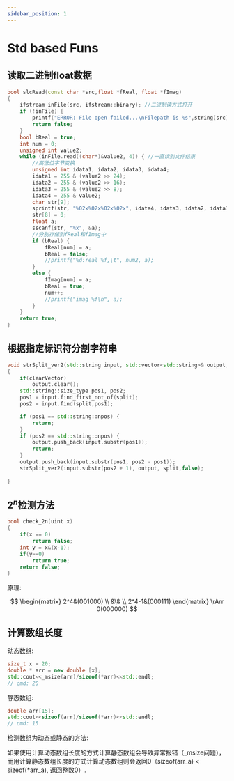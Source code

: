 ```yaml
---
sidebar_position: 1
---
```


# Std based Funs

## 读取二进制float数据

``` C++
bool slcRead(const char *src,float *fReal, float *fImag)
{
    ifstream inFile(src, ifstream::binary); //二进制读方式打开
    if (!inFile) {
        printf("ERROR: File open failed...\nFilepath is %s",string(src));
        return false;
    }
    bool bReal = true;
    int num = 0;
    unsigned int value2;
    while (inFile.read((char*)&value2, 4)) { //一直读到文件结束
        //高低位字节变换
        unsigned int idata1, idata2, idata3, idata4;
        idata1 = 255 & (value2 >> 24);
        idata2 = 255 & (value2 >> 16);
        idata3 = 255 & (value2 >> 8);
        idata4 = 255 & value2;
        char str[9];
        sprintf(str, "%02x%02x%02x%02x", idata4, idata3, idata2, idata1);
        str[8] = 0;
        float a;
        sscanf(str, "%x", &a);
        //分别存储到fReal和fImag中
        if (bReal) {
            fReal[num] = a;
            bReal = false;
            //printf("%d:real %f,\t", num2, a);
        }
        else {
            fImag[num] = a;
            bReal = true;
            num++;
            //printf("imag %f\n", a);
        }
    }
    return true;
}
```

## 根据指定标识符分割字符串

```cpp
void strSplit_ver2(std::string input, std::vector<std::string>& output, std::string split, bool clearVector = true)
{
    if(clearVector)
        output.clear();
    std::string::size_type pos1, pos2;
    pos1 = input.find_first_not_of(split);
    pos2 = input.find(split,pos1);

    if (pos1 == std::string::npos) {
        return;
    }
    if (pos2 == std::string::npos) {
        output.push_back(input.substr(pos1));
        return;
    }
    output.push_back(input.substr(pos1, pos2 - pos1));
    strSplit_ver2(input.substr(pos2 + 1), output, split,false);
    
}
```

## $2^n$检测方法

```cpp
bool check_2n(uint x)
{
    if(x == 0)
        return false;
    int y = x&(x-1);
    if(y==0)
        return true;
    return false;
}
```

原理:

$$
\begin{matrix}
    2^4&(001000) \\ &\& \\ 2^4-1&(000111)
\end{matrix}
\rArr
0(000000)
$$

## 计算数组长度

动态数组:

```cpp
size_t x = 20;
double * arr = new double [x];
std::cout<<_msize(arr)/sizeof(*arr)<<std::endl;
// cmd: 20
```

静态数组:

```cpp
double arr[15];
std::cout<<sizeof(arr)/sizeof(*arr)<<std::endl;
// cmd: 15
```

检测数组为动态或静态的方法:

如果使用计算动态数组长度的方式计算静态数组会导致异常报错（_msize问题），而用计算静态数组长度的方式计算动态数组则会返回0（sizeof(arr_a) < sizeof(*arr_a), 返回整数0）.
